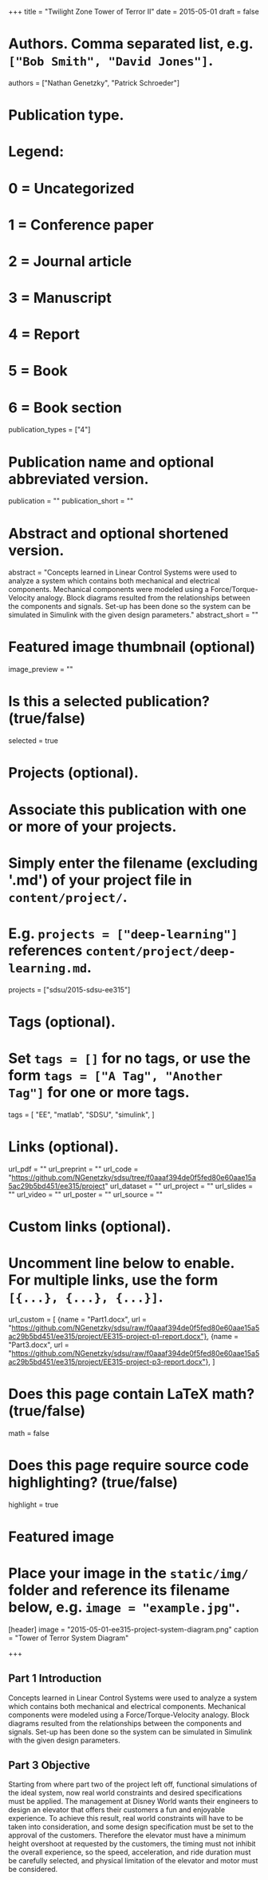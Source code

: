 +++
title = "Twilight Zone Tower of Terror II"
date = 2015-05-01
draft = false

# Authors. Comma separated list, e.g. `["Bob Smith", "David Jones"]`.
authors = ["Nathan Genetzky", "Patrick Schroeder"]

# Publication type.
# Legend:
# 0 = Uncategorized
# 1 = Conference paper
# 2 = Journal article
# 3 = Manuscript
# 4 = Report
# 5 = Book
# 6 = Book section
publication_types = ["4"]

# Publication name and optional abbreviated version.
publication = ""
publication_short = ""

# Abstract and optional shortened version.
abstract = "Concepts learned in Linear Control Systems were used to analyze a system which contains both mechanical and electrical components. Mechanical components were modeled using a Force/Torque-Velocity analogy. Block diagrams resulted from the relationships between the components and signals. Set-up has been done so the system can be simulated in Simulink with the given design parameters."
abstract_short = ""

# Featured image thumbnail (optional)
image_preview = ""

# Is this a selected publication? (true/false)
selected = true

# Projects (optional).
#   Associate this publication with one or more of your projects.
#   Simply enter the filename (excluding '.md') of your project file in `content/project/`.
#   E.g. `projects = ["deep-learning"]` references `content/project/deep-learning.md`.
projects = ["sdsu/2015-sdsu-ee315"]

# Tags (optional).
#   Set `tags = []` for no tags, or use the form `tags = ["A Tag", "Another Tag"]` for one or more tags.
tags = [
    "EE",
    "matlab",
    "SDSU",
    "simulink",
]

# Links (optional).
url_pdf = ""
url_preprint = ""
url_code = "https://github.com/NGenetzky/sdsu/tree/f0aaaf394de0f5fed80e60aae15a5ac29b5bd451/ee315/project"
url_dataset = ""
url_project = ""
url_slides = ""
url_video = ""
url_poster = ""
url_source = ""

# Custom links (optional).
#   Uncomment line below to enable. For multiple links, use the form `[{...}, {...}, {...}]`.
url_custom = [
    {name = "Part1.docx", url = "https://github.com/NGenetzky/sdsu/raw/f0aaaf394de0f5fed80e60aae15a5ac29b5bd451/ee315/project/EE315-project-p1-report.docx"},
    {name = "Part3.docx", url = "https://github.com/NGenetzky/sdsu/raw/f0aaaf394de0f5fed80e60aae15a5ac29b5bd451/ee315/project/EE315-project-p3-report.docx"},
]

# Does this page contain LaTeX math? (true/false)
math = false

# Does this page require source code highlighting? (true/false)
highlight = true

# Featured image
# Place your image in the `static/img/` folder and reference its filename below, e.g. `image = "example.jpg"`.
[header]
image = "2015-05-01-ee315-project-system-diagram.png"
caption = "Tower of Terror System Diagram"

+++

## Part 1 Introduction

Concepts learned in Linear Control Systems were used to analyze a system which contains both mechanical and electrical components. Mechanical components were modeled using a Force/Torque-Velocity analogy. Block diagrams resulted from the relationships between the components and signals. Set-up has been done so the system can be simulated in Simulink with the given design parameters. 

## Part 3 Objective

Starting from where part two of the project left off, functional simulations of the ideal system, now real world constraints and desired specifications must be applied. The management at Disney World wants their engineers to design an elevator that offers their customers a fun and enjoyable experience. To achieve this result, real world constraints will have to be taken into consideration, and some design specification must be set to the approval of the customers. Therefore the elevator must have a minimum height overshoot at requested by the customers, the timing must not inhibit the overall experience, so the speed, acceleration, and ride duration must be carefully selected, and physical limitation of the elevator and motor must be considered.

